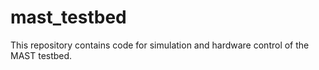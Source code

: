 # mast_testbed
This repository contains code for simulation and hardware control of the MAST testbed.

